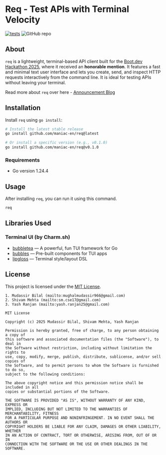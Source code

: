 # Req - Test APIs with Terminal Velocity

[![tests](https://github.com/maniac-en/req/actions/workflows/ci-cd.yml/badge.svg?branch=main)](https://github.com/maniac-en/req/actions/workflows/ci-cd.yml)
![GitHub repo](https://img.shields.io/badge/built%20at-Boot.dev%20Hackathon-blueviolet)

## About

`req` is a lightweight, terminal-based API client built for the
[Boot.dev Hackathon 2025](https://blog.boot.dev/news/hackathon-2025/#12-honorable-mentions-no-prizes-sorry), where it received an **honorable mention**.
It features a fast and minimal text user interface and lets you create, send,
and inspect HTTP requests interactively from the command line. It is ideal for
testing APIs without leaving your terminal.

Read more about `req` over here -
[Announcement Blog](https://maniac-en.github.io/req/)

## Installation

Install `req` using `go install`:

```bash
# Install the latest stable release
go install github.com/maniac-en/req@latest

# Or install a specific version (e.g., v0.1.0)
go install github.com/maniac-en/req@v0.1.0
```

### Requirements

- Go version 1.24.4

## Usage

After installing `req`, you can run it using this command.

```
req
```

## Libraries Used

### Terminal UI (by Charm.sh)

- [bubbletea](https://github.com/charmbracelet/bubbletea) — A powerful, fun TUI
  framework for Go
- [bubbles](https://github.com/charmbracelet/bubbles) — Pre-built components for
  TUI apps
- [lipgloss](https://github.com/charmbracelet/lipgloss) — Terminal style/layout
  DSL

## License

This project is licensed under the
[MIT License](https://github.com/maniac-en/req/blob/main/LICENSE).

```
1. Mudassir Bilal (mailto:mughalmudassir966@gmail.com)
2. Shivam Mehta (mailto:sm.cse17@gmail.com)
3. Yash Ranjan (mailto:yash.ranjan25@gmail.com)

MIT License

Copyright (c) 2025 Mudassir Bilal, Shivam Mehta, Yash Ranjan

Permission is hereby granted, free of charge, to any person obtaining a copy of
this software and associated documentation files (the "Software"), to deal in
the Software without restriction, including without limitation the rights to
use, copy, modify, merge, publish, distribute, sublicense, and/or sell copies of
the Software, and to permit persons to whom the Software is furnished to do so,
subject to the following conditions:

The above copyright notice and this permission notice shall be included in all
copies or substantial portions of the Software.

THE SOFTWARE IS PROVIDED "AS IS", WITHOUT WARRANTY OF ANY KIND, EXPRESS OR
IMPLIED, INCLUDING BUT NOT LIMITED TO THE WARRANTIES OF MERCHANTABILITY, FITNESS
FOR A PARTICULAR PURPOSE AND NONINFRINGEMENT. IN NO EVENT SHALL THE AUTHORS OR
COPYRIGHT HOLDERS BE LIABLE FOR ANY CLAIM, DAMAGES OR OTHER LIABILITY, WHETHER
IN AN ACTION OF CONTRACT, TORT OR OTHERWISE, ARISING FROM, OUT OF OR IN
CONNECTION WITH THE SOFTWARE OR THE USE OR OTHER DEALINGS IN THE SOFTWARE.
```
